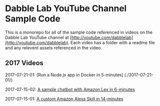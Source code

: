 # Dabble Lab YouTube Channel Sample Code

This is a monorepo for all of the sample code referenced in videos on the Dabble Lab YouTube channel at [http://youtube.com/dabblelab](http://youtube.com/dabblelab). Each video has a folder with a readme file and any relevent assets referenced in the video.

## 2017 Videos 

2017-07-21-01: [Run a Node.js app in Docker in 5-minutes] (./2017-07-21-01/)

2017-07-15-02: [A sample chatbot with Amazon Lex in 6-minutes](./2017-07-15-02/)

2017-07-15-01: [A custom Amazon Alexa Skill in 14-minutes](./2017-07-15-01/)